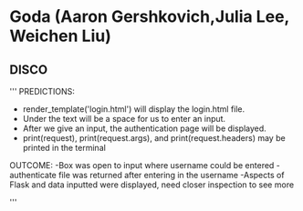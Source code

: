 # Goda (Aaron Gershkovich,Julia Lee, Weichen Liu)

## DISCO
'''
PREDICTIONS:
- render_template('login.html') will display the login.html file.
- Under the text will be a space for us to enter an input.
- After we give an input, the authentication page will be displayed.
- print(request), print(request.args), and print(request.headers) may be printed in the terminal

OUTCOME:
-Box was open to input where username could be entered
-authenticate file was returned after entering in the username
-Aspects of Flask and data inputted were displayed, need closer inspection to see more

'''
